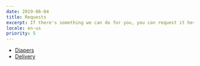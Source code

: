 ```yaml
---
date: 2019-06-04
title: Requests
excerpt: If there's something we can do for you, you can request it here.
locale: en-us
priority: 5
---
```

* [Diapers](http://bit.ly/fnb_diapers)
* [Delivery](https://docs.google.com/forms/d/e/1FAIpQLSeqN1CSncG3QcTDDpvo984F8U2-rU_8lLWe-qTMmFIyuefveA/viewform)
